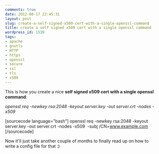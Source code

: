 ```yaml
---
comments: true
date: 2012-08-17 22:45:31
layout: post
slug: create-a-self-signed-x509-cert-with-a-single-openssl-command
title: create a self signed x509 cert with a single openssl command
wordpress_id: 1538
tags:
- apache
- gnutls
- HTTP
- https
- openssl
- secure
- ssl
- tls
- x509
---
```







This is how you create a nice **self signed x509 cert with a single openssl command**:

_openssl req -newkey rsa:2048 -keyout server.key -out server.crt -nodes -x509_

[sourcecode language="bash"]
openssl req -newkey rsa:2048 -keyout server.key -out server.crt -nodes -x509  -subj /CN=www.example.com
[/sourcecode]

Now it'll just take another couple of months to finally read up on how to write a config file for that :)











